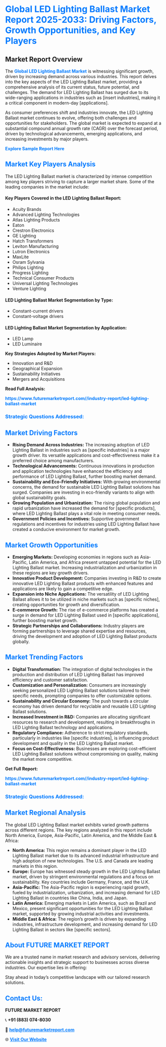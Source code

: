 <h1 style="color: #007BFF;">Global LED Lighting Ballast Market Report 2025-2033: Driving Factors, Growth Opportunities, and Key Players</h1>

<section id="overview">
<h2>Market Report Overview</h2>
<p>The <a href="https://www.futuremarketreport.com//industry-report/led-lighting-ballast-market" style="color: #007BFF; text-decoration: none;"><strong>Global LED Lighting Ballast Market</strong></a> is witnessing significant growth, driven by increasing demand across various industries. This report delves into the key aspects of the LED Lighting Ballast market, providing a comprehensive analysis of its current status, future potential, and challenges. The demand for LED Lighting Ballast has surged due to its wide-ranging applications in industries such as [insert industries], making it a critical component in modern-day [applications].</p>
<p>As consumer preferences shift and industries innovate, the LED Lighting Ballast market continues to evolve, offering both challenges and opportunities for stakeholders. The global market is expected to expand at a substantial compound annual growth rate (CAGR) over the forecast period, driven by technological advancements, emerging applications, and increasing investments by major players.</p>
</section>

<section id="overview">
<p><a href="https://www.futuremarketreport.com//request-sample/reportId=63559" style="color: #007BFF; text-decoration: none;"><strong>Explore Sample Report Here</strong></a></p>
</section>

<section id="key-players">
<h2 style="color: #007BFF;">Market Key Players Analysis</h2>
<p>The LED Lighting Ballast market is characterized by intense competition among key players striving to capture a larger market share. Some of the leading companies in the market include:</p>
<h4>Key Players Covered in the LED Lighting Ballast Report:</h4>
<ul><li>Acuity Brands</li><li>Advanced Lighting Technologies</li><li>Atlas Lighting Products</li><li>Eaton</li><li>Crestron Electronics</li><li>GE Lighting</li><li>Hatch Transformers</li><li>Leviton Manufacturing</li><li>Lutron Electronics</li><li>MaxLite</li><li>Osram Sylvania</li><li>Philips Lighting</li><li>Progress Lighting</li><li>Technical Consumer Products</li><li>Universal Lighting Technologies</li><li>Venture Lighting</li></ul>
<h4>LED Lighting Ballast Market Segmentation by Type:</h4>
<ul><li>Constant-current drivers</li><li>Constant-voltage drivers</li></ul>

<h4>LED Lighting Ballast Market Segmentation by Application:</h4>
<ul><li>LED Lamp</li><li>LED Luminaire</li></ul>
<p><strong>Key Strategies Adopted by Market Players:</strong></p>
<ul>
<li>Innovation and R&D</li>
<li>Geographical Expansion</li>
<li>Sustainability Initiatives</li>
<li>Mergers and Acquisitions</li>
</ul>
</section>

<section>
<p><strong>Read Full Analysis: </strong></p><a href="https://www.futuremarketreport.com//industry-report/led-lighting-ballast-market" style="color: #007BFF; text-decoration: none;"><strong>https://www.futuremarketreport.com//industry-report/led-lighting-ballast-market</strong></a>
<h3 style="color: #007BFF;">Strategic Questions Addressed:</h3>
</section>

<section id="driving-factors">
<h2 style="color: #007BFF;">Market Driving Factors</h2>
<ul>
<li><strong>Rising Demand Across Industries:</strong> The increasing adoption of LED Lighting Ballast in industries such as [specific industries] is a major growth driver. Its versatile applications and cost-effectiveness make it a preferred choice among manufacturers.</li>
<li><strong>Technological Advancements:</strong> Continuous innovations in production and application technologies have enhanced the efficiency and performance of LED Lighting Ballast, further boosting market demand.</li>
<li><strong>Sustainability and Eco-Friendly Initiatives:</strong> With growing environmental concerns, the demand for sustainable LED Lighting Ballast solutions has surged. Companies are investing in eco-friendly variants to align with global sustainability goals.</li>
<li><strong>Growing Population and Urbanization:</strong> The rising global population and rapid urbanization have increased the demand for [specific products], where LED Lighting Ballast plays a vital role in meeting consumer needs.</li>
<li><strong>Government Policies and Incentives:</strong> Supportive government regulations and incentives for industries using LED Lighting Ballast have created a conducive environment for market growth.</li>
</ul>
</section>

<section id="growth-opportunities">
<h2 style="color: #007BFF;">Market Growth Opportunities</h2>
<ul>
<li><strong>Emerging Markets:</strong> Developing economies in regions such as Asia-Pacific, Latin America, and Africa present untapped potential for the LED Lighting Ballast market. Increasing industrialization and urbanization in these regions are key growth drivers.</li>
<li><strong>Innovative Product Development:</strong> Companies investing in R&D to create innovative LED Lighting Ballast products with enhanced features and applications are likely to gain a competitive edge.</li>
<li><strong>Expansion into Niche Applications:</strong> The versatility of LED Lighting Ballast allows it to be utilized in niche markets such as [specific niches], creating opportunities for growth and diversification.</li>
<li><strong>E-commerce Growth:</strong> The rise of e-commerce platforms has created a surge in demand for LED Lighting Ballast used in [specific applications], further boosting market growth.</li>
<li><strong>Strategic Partnerships and Collaborations:</strong> Industry players are forming partnerships to leverage shared expertise and resources, driving the development and adoption of LED Lighting Ballast products globally.</li>
</ul>
</section>

<section id="trending-factors">
<h2 style="color: #007BFF;">Market Trending Factors</h2>
<ul>
<li><strong>Digital Transformation:</strong> The integration of digital technologies in the production and distribution of LED Lighting Ballast has improved efficiency and customer satisfaction.</li>
<li><strong>Customization and Personalization:</strong> Consumers are increasingly seeking personalized LED Lighting Ballast solutions tailored to their specific needs, prompting companies to offer customizable options.</li>
<li><strong>Sustainability and Circular Economy:</strong> The push towards a circular economy has driven demand for recyclable and reusable LED Lighting Ballast solutions.</li>
<li><strong>Increased Investment in R&D:</strong> Companies are allocating significant resources to research and development, resulting in breakthroughs in LED Lighting Ballast technology and applications.</li>
<li><strong>Regulatory Compliance:</strong> Adherence to strict regulatory standards, particularly in industries like [specific industries], is influencing product development and quality in the LED Lighting Ballast market.</li>
<li><strong>Focus on Cost-Effectiveness:</strong> Businesses are exploring cost-efficient LED Lighting Ballast solutions without compromising on quality, making the market more competitive.</li>
</ul>
</section>

<section>
<p><strong>Get Full Report: </strong></p><a href="https://www.futuremarketreport.com//industry-report/led-lighting-ballast-market" style="color: #007BFF; text-decoration: none;"><strong>https://www.futuremarketreport.com//industry-report/led-lighting-ballast-market</strong></a>
<h3 style="color: #007BFF;">Strategic Questions Addressed:</h3>
</section>


<section id="regional-analysis">
<h2 style="color: #007BFF;">Market Regional Analysis</h2>
<p>The global LED Lighting Ballast market exhibits varied growth patterns across different regions. The key regions analyzed in this report include North America, Europe, Asia-Pacific, Latin America, and the Middle East & Africa:</p>
<ul>
<li><strong>North America:</strong> This region remains a dominant player in the LED Lighting Ballast market due to its advanced industrial infrastructure and high adoption of new technologies. The U.S. and Canada are leading markets in this region.</li>
<li><strong>Europe:</strong> Europe has witnessed steady growth in the LED Lighting Ballast market, driven by stringent environmental regulations and a focus on sustainability. Key countries include Germany, France, and the U.K.</li>
<li><strong>Asia-Pacific:</strong> The Asia-Pacific region is experiencing rapid growth, fueled by industrialization, urbanization, and increasing demand for LED Lighting Ballast in countries like China, India, and Japan.</li>
<li><strong>Latin America:</strong> Emerging markets in Latin America, such as Brazil and Mexico, present significant opportunities for the LED Lighting Ballast market, supported by growing industrial activities and investments.</li>
<li><strong>Middle East & Africa:</strong> The region’s growth is driven by expanding industries, infrastructure development, and increasing demand for LED Lighting Ballast in sectors like [specific sectors].</li>
</ul>
</section>

<footer>
<h2 style="color: #007BFF;">About FUTURE MARKET REPORT</h2>
<p>We are a trusted name in market research and advisory services, delivering actionable insights and strategic support to businesses across diverse industries. Our expertise lies in offering:</p>

<p>Stay ahead in today’s competitive landscape with our tailored research solutions.</p>

<h2 style="color: #007BFF;">Contact Us:</h2>
<p><strong>FUTURE MARKET REPORT</strong></p>
<p>📞 <strong>+91 (883) 074-8030</strong></p>
<p>📧 <strong><a href="mailto:help@futuremarketreport.com" style="color: #007BFF;">help@futuremarketreport.com</a></strong></p>
<p>🌐 <strong><a href="https://www.futuremarketreport.com/" style="color: #007BFF;">Visit Our Website</a></strong></p>
</footer>